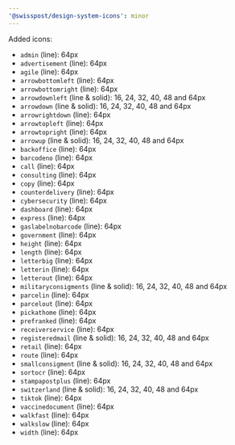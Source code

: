 ```yaml
---
'@swisspost/design-system-icons': minor
---
```


Added icons:

- `admin` (line): 64px
- `advertisement` (line): 64px
- `agile` (line): 64px
- `arrowbottomleft` (line): 64px
- `arrowbottomright` (line): 64px
- `arrowdownleft` (line & solid): 16, 24, 32, 40, 48 and 64px
- `arrowdown` (line & solid): 16, 24, 32, 40, 48 and 64px
- `arrowrightdown` (line): 64px
- `arrowtopleft` (line): 64px
- `arrowtopright` (line): 64px
- `arrowup` (line & solid): 16, 24, 32, 40, 48 and 64px
- `backoffice` (line): 64px
- `barcodeno` (line): 64px
- `call` (line): 64px
- `consulting` (line): 64px
- `copy` (line): 64px
- `counterdelivery` (line): 64px
- `cybersecurity` (line): 64px
- `dashboard` (line): 64px
- `express` (line): 64px
- `gaslabelnobarcode` (line): 64px
- `government` (line): 64px
- `height` (line): 64px
- `length` (line): 64px
- `letterbig` (line): 64px
- `letterin` (line): 64px
- `letterout` (line): 64px
- `militaryconsigments` (line & solid): 16, 24, 32, 40, 48 and 64px
- `parcelin` (line): 64px
- `parcelout` (line): 64px
- `pickathome` (line): 64px
- `prefranked` (line): 64px
- `receiverservice` (line): 64px
- `registeredmail` (line & solid): 16, 24, 32, 40, 48 and 64px
- `retail` (line): 64px
- `route` (line): 64px
- `smallconsigment` (line & solid): 16, 24, 32, 40, 48 and 64px
- `sortocr` (line): 64px
- `stampapostplus` (line): 64px
- `switzerland` (line & solid): 16, 24, 32, 40, 48 and 64px
- `tiktok` (line): 64px
- `vaccinedocument` (line): 64px
- `walkfast` (line): 64px
- `walkslow` (line): 64px
- `width` (line): 64px